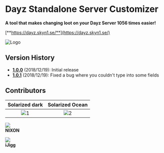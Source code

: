 # Dayz Standalone Server Customizer

**A tool that makes changing loot on your Dayz Server 1056 times easier!**

[**https://dayz.skyn1.se/**](https://dayz.skyn1.se/)


![Logo](https://i.redd.it/xy5be0g1i2521.png)

## Version History

- [**1.0.0**](https://dayz.skyn1.se/) (2018/12/19): Initial release
- [**1.0.1**](https://dayz.skyn1.se/) (2018/12/19): Fixed a bug where you couldn't type into some fields

## Contributors

Solarized dark             |  Solarized Ocean
:-------------------------:|:-------------------------:
![1](https://avatars0.githubusercontent.com/u/5651193?s=90&v=4)  |  ![2](https://avatars3.githubusercontent.com/u/3774771?s=90&v=4)

<a href="https://github.com/niklashenrixon" target="_blank"><img src="https://avatars0.githubusercontent.com/u/5651193?s=90&v=4"></a>  
**NIXON**

<a href="https://github.com/iJigg" target="_blank"><img src="https://avatars3.githubusercontent.com/u/3774771?s=90&v=4"></a>  
**iJigg**
